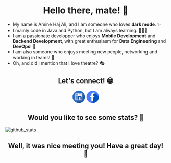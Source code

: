<h1 align="center">
    <b>Hello there, mate! 👋</b>
</h1>

* My name is Amine Haj Ali, and I am someone who loves __dark mode__. ✨
* I mainly code in Java and Python, but I am always learning. 👨🏽‍💻
* I am a passionate developper who enjoys __Mobile Development__ and __Backend Development__, with great enthusiasm for __Data Engineering__ and __DevOps__! 🚀
* I am also someone who enjoys meeting new people, networking and working in teams! 🤗
* Oh, and did I mention that I love theatre? 🎭

<h2 align="center">
    <b>Let's connect! 😁</b>
</h2>

[<p align="center"></b> <img src='https://github.com/hajali-amine/hajali-amine/blob/main/assets/Illustration-of-Linkedin-icon-on-transparent-background-PNG.png' alt='linkedin' height='40'>](https://www.linkedin.com/in/hajaliamine/) 
[ <img src='https://github.com/hajali-amine/hajali-amine/blob/main/assets/Facebook-icon-design-illustration-on-transparent-background-PNG.png' alt='linkedin' height='40'> </p>](https://www.facebook.com/smeortan/)



<h2 align="center">
    <b>Would you like to see some stats? 💯</b>
</h2>

![github_stats](https://github-readme-stats.vercel.app/api?username=hajali-amine&show_icons=true&theme=graywhite)

<h2 align="center">
    <b>Well, it was nice meeting you! Have a great day! 👋</b>
</h2>



<!-- <p align="center">
    <img src="https://github-readme-stats.vercel.app/api?username=hajali-amine&show_icons=true&theme=graywhite" alt="Anurag's github stats">
</p> -->